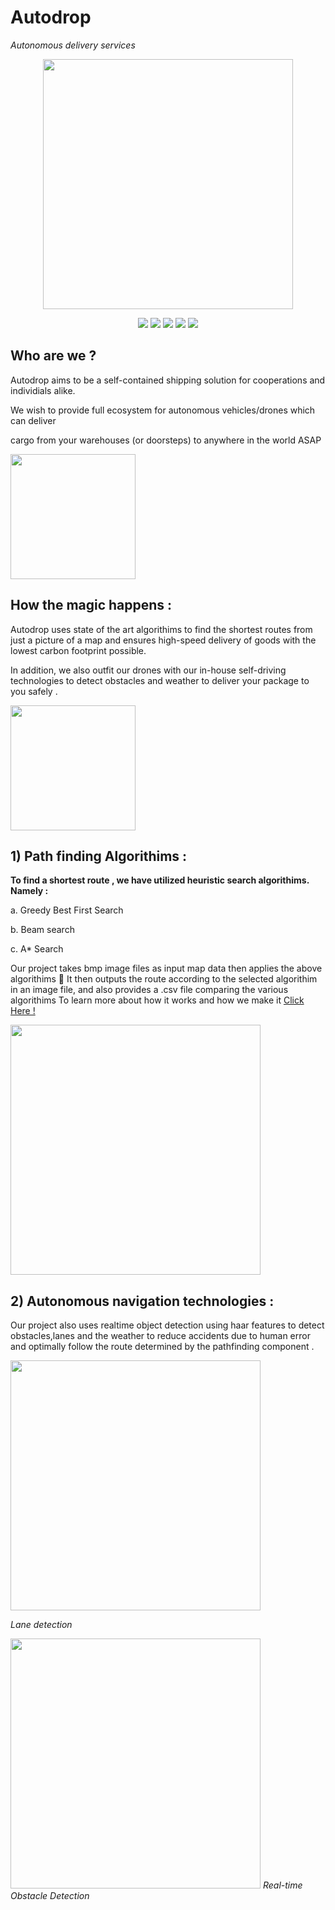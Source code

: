 # Autodrop 
<i>Autonomous delivery services</i>
<p align="center">
<img src="https://user-images.githubusercontent.com/54982599/159121289-e77ab694-41bb-4516-9603-417fd9280779.jpg" width="400">
</p>
<p align="center">
  <img src="https://img.shields.io/badge/Maintained%3F-Yes-green?style=for-the-badge">
  <img src="https://user-images.githubusercontent.com/54982599/159150664-d22aae80-ddf9-402b-a5d3-b97da9fa8e4e.svg">
  <img src="https://img.shields.io/github/stars/GauravKakoti/Autodrop?style=for-the-badge">
  <img src="https://img.shields.io/github/forks/GauravKakoti/Autodrop?color=teal&style=for-the-badge">
  <img src="https://img.shields.io/github/issues/GauravKakoti/Autodrop?color=violet&style=for-the-badge">
</p>

## Who are we ?
Autodrop aims to be a self-contained shipping solution for cooperations and individials alike.

We wish to provide full ecosystem for autonomous vehicles/drones which can deliver

cargo from your warehouses (or doorsteps) to anywhere in the world ASAP

<img src="https://user-images.githubusercontent.com/54982599/159128616-1b5e688e-f01a-4d27-aaa6-b64b289580a4.gif" width="200">

## How the magic happens :

Autodrop uses state of the art algorithims to find the shortest routes from just a picture of a map and ensures high-speed delivery of goods with the lowest carbon footprint possible.

In addition, we also outfit our drones with our in-house self-driving technologies to detect obstacles and weather to deliver your package to you safely .

<img src="https://user-images.githubusercontent.com/54982599/159148510-8995e0f9-5f5b-4f29-a8c8-33d6a12a2d7e.gif" width="200">
 
 ## 1) Path finding Algorithims :
 
 __To find a shortest route , we have utilized heuristic search algorithims. Namely :__
 
a. Greedy Best First Search

b. Beam search

c. A* Search

Our project takes bmp image files as input map data then applies the above algorithims 🤖
It then outputs the route according to the selected algorithim in an image file, and also provides a .csv file comparing the various algorithims
To learn more about how it works and how we make it 
[Click Here !](https://drive.google.com/file/d/1KgdXWOM8oL3-y5NxNYvEBrM6x-kgsRth/view?usp=sharing)

<img src="https://media.giphy.com/media/47EtjlHYFREM5Rznaf/giphy.gif" width="400">

## 2) Autonomous navigation technologies :
   
Our project also uses realtime object detection using haar features to detect obstacles,lanes and the weather to reduce accidents due to human error
and optimally follow the route determined by the pathfinding component .

<p float="center">
  <img src="https://user-images.githubusercontent.com/54982599/159154478-14fb8663-d6a6-4bf9-9b6d-51bd22455f0f.png" width="400" />
  
  <i>Lane detection</i>
  
  <img src="https://user-images.githubusercontent.com/54982599/159163954-ff4c26ad-1604-4817-941b-156e771aaded.jpg" width="400" />
  <i>Real-time Obstacle Detection</i>
</p>
